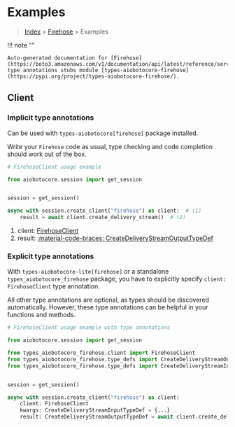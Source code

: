 # Examples

> [Index](../README.md) > [Firehose](./README.md) > Examples

!!! note ""

    Auto-generated documentation for [Firehose](https://boto3.amazonaws.com/v1/documentation/api/latest/reference/services/firehose.html#firehose)
    type annotations stubs module [types-aiobotocore-firehose](https://pypi.org/project/types-aiobotocore-firehose/).

## Client

### Implicit type annotations

Can be used with `types-aiobotocore[firehose]` package installed.

Write your `Firehose` code as usual,
type checking and code completion should work out of the box.



```python
# FirehoseClient usage example

from aiobotocore.session import get_session


session = get_session()

async with session.create_client("firehose") as client:  # (1)
    result = await client.create_delivery_stream()  # (2)
```

1. client: [FirehoseClient](./client.md)
2. result: [:material-code-braces: CreateDeliveryStreamOutputTypeDef](./type_defs.md#createdeliverystreamoutputtypedef) 






### Explicit type annotations

With `types-aiobotocore-lite[firehose]`
or a standalone `types_aiobotocore_firehose` package, you have to explicitly specify
`client: FirehoseClient` type annotation.

All other type annotations are optional, as types should be discovered automatically.
However, these type annotations can be helpful in your functions and methods.


```python
# FirehoseClient usage example with type annotations

from aiobotocore.session import get_session

from types_aiobotocore_firehose.client import FirehoseClient
from types_aiobotocore_firehose.type_defs import CreateDeliveryStreamOutputTypeDef
from types_aiobotocore_firehose.type_defs import CreateDeliveryStreamInputTypeDef


session = get_session()

async with session.create_client("firehose") as client:
    client: FirehoseClient
    kwargs: CreateDeliveryStreamInputTypeDef = {...}
    result: CreateDeliveryStreamOutputTypeDef = await client.create_delivery_stream(**kwargs)
```




